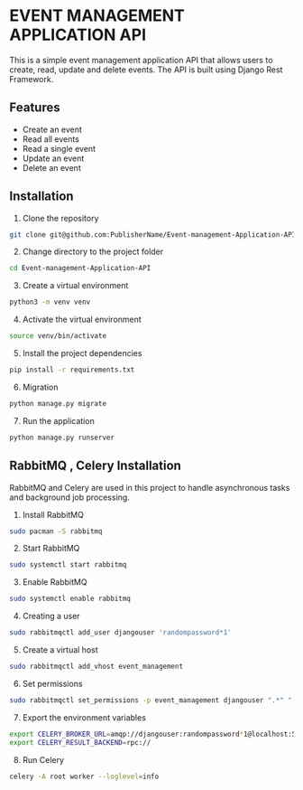 # EVENT MANAGEMENT APPLICATION API
This is a simple event management application API that allows users to create, read, update and delete events. The API is built using Django Rest Framework.

## Features
- Create an event
- Read all events
- Read a single event
- Update an event
- Delete an event

## Installation
1. Clone the repository
```bash
git clone git@github.com:PublisherName/Event-management-Application-API.git
```
2. Change directory to the project folder
```bash
cd Event-management-Application-API
```
3. Create a virtual environment
```bash
python3 -m venv venv
```
4. Activate the virtual environment
```bash
source venv/bin/activate
```
5. Install the project dependencies
```bash
pip install -r requirements.txt
```
6. Migration
```bash
python manage.py migrate
```
7. Run the application
```bash
python manage.py runserver
```

## RabbitMQ , Celery Installation

RabbitMQ and Celery are used in this project to handle asynchronous tasks and background job processing.

1. Install RabbitMQ
```bash
sudo pacman -S rabbitmq
```

2. Start RabbitMQ
```bash
sudo systemctl start rabbitmq
```

3. Enable RabbitMQ
```bash
sudo systemctl enable rabbitmq
```

4. Creating a user
```bash
sudo rabbitmqctl add_user djangouser 'randompassword*1'
```

5. Create a virtual host
```bash
sudo rabbitmqctl add_vhost event_management
```

6. Set permissions
```bash
sudo rabbitmqctl set_permissions -p event_management djangouser ".*" ".*" ".*"
```

7. Export the environment variables
```bash
export CELERY_BROKER_URL=amqp://djangouser:randompassword*1@localhost:5672/event_management
export CELERY_RESULT_BACKEND=rpc://
```

8. Run Celery
```bash
celery -A root worker --loglevel=info
```